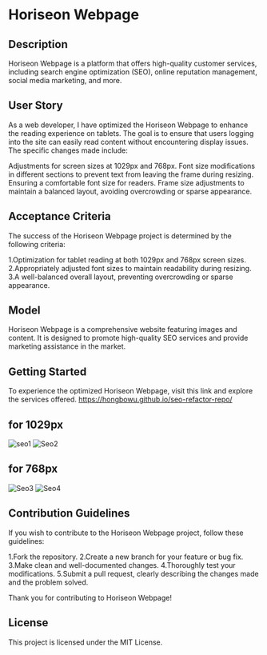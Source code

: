 # Horiseon Webpage
## Description
Horiseon Webpage is a platform that offers high-quality customer services, including search engine optimization (SEO), online reputation management, social media marketing, and more.

## User Story
As a web developer, I have optimized the Horiseon Webpage to enhance the reading experience on tablets. The goal is to ensure that users logging into the site can easily read content without encountering display issues. The specific changes made include:

Adjustments for screen sizes at 1029px and 768px.
Font size modifications in different sections to prevent text from leaving the frame during resizing.
Ensuring a comfortable font size for readers.
Frame size adjustments to maintain a balanced layout, avoiding overcrowding or sparse appearance.

## Acceptance Criteria
The success of the Horiseon Webpage project is determined by the following criteria:

1.Optimization for tablet reading at both 1029px and 768px screen sizes.
2.Appropriately adjusted font sizes to maintain readability during resizing.
3.A well-balanced overall layout, preventing overcrowding or sparse appearance.

## Model
Horiseon Webpage is a comprehensive website featuring images and content. It is designed to promote high-quality SEO services and provide marketing assistance in the market.

## Getting Started
To experience the optimized Horiseon Webpage, visit this link and explore the services offered.
https://hongbowu.github.io/seo-refactor-repo/
## for 1029px
![seo1](https://github.com/hongbowu/seo-refactor-repo/assets/150502482/a624325c-4b71-4210-b869-ea61bb27d383)
![Seo2](https://github.com/hongbowu/seo-refactor-repo/assets/150502482/9fff75ef-cf0e-4acc-94ab-3e78b2e44737)

## for 768px
![Seo3](https://github.com/hongbowu/seo-refactor-repo/assets/150502482/8b75494c-304b-4d52-b505-eebf436969a7)
![Seo4](https://github.com/hongbowu/seo-refactor-repo/assets/150502482/5a669ef8-f614-47b1-ae35-5472b5ba85f1)


## Contribution Guidelines
If you wish to contribute to the Horiseon Webpage project, follow these guidelines:


1.Fork the repository.
2.Create a new branch for your feature or bug fix.
3.Make clean and well-documented changes.
4.Thoroughly test your modifications.
5.Submit a pull request, clearly describing the changes made and the problem solved.

Thank you for contributing to Horiseon Webpage!

## License
This project is licensed under the MIT License.
